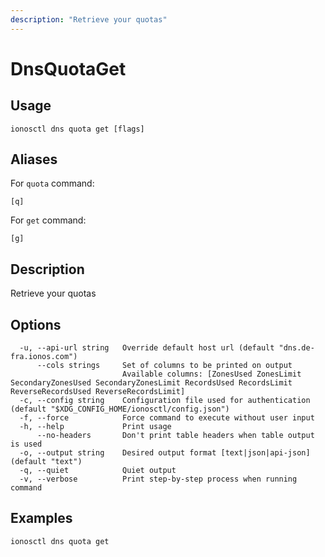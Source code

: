 ```yaml
---
description: "Retrieve your quotas"
---
```


# DnsQuotaGet

## Usage

```text
ionosctl dns quota get [flags]
```

## Aliases

For `quota` command:

```text
[q]
```

For `get` command:

```text
[g]
```

## Description

Retrieve your quotas

## Options

```text
  -u, --api-url string   Override default host url (default "dns.de-fra.ionos.com")
      --cols strings     Set of columns to be printed on output 
                         Available columns: [ZonesUsed ZonesLimit SecondaryZonesUsed SecondaryZonesLimit RecordsUsed RecordsLimit ReverseRecordsUsed ReverseRecordsLimit]
  -c, --config string    Configuration file used for authentication (default "$XDG_CONFIG_HOME/ionosctl/config.json")
  -f, --force            Force command to execute without user input
  -h, --help             Print usage
      --no-headers       Don't print table headers when table output is used
  -o, --output string    Desired output format [text|json|api-json] (default "text")
  -q, --quiet            Quiet output
  -v, --verbose          Print step-by-step process when running command
```

## Examples

```text
ionosctl dns quota get
```

